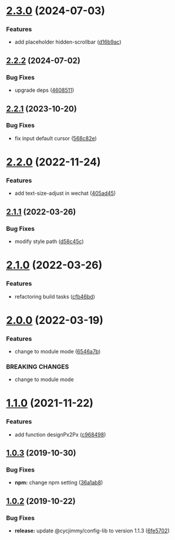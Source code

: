 # [2.3.0](https://github.com/cycjimmy/sass-lib/compare/v2.2.2...v2.3.0) (2024-07-03)


### Features

* add placeholder hidden-scrollbar ([d16b9ac](https://github.com/cycjimmy/sass-lib/commit/d16b9ac417fe0064c559157b6aa67029c4ca9164))

## [2.2.2](https://github.com/cycjimmy/sass-lib/compare/v2.2.1...v2.2.2) (2024-07-02)


### Bug Fixes

* upgrade deps ([4608511](https://github.com/cycjimmy/sass-lib/commit/4608511481c25bf0fc9e362fb00ddd4716a26f4b))

## [2.2.1](https://github.com/cycjimmy/sass-lib/compare/v2.2.0...v2.2.1) (2023-10-20)


### Bug Fixes

* fix input default cursor ([568c82e](https://github.com/cycjimmy/sass-lib/commit/568c82e78ea361d2c03edd9b52d462f4974c710f))

# [2.2.0](https://github.com/cycjimmy/sass-lib/compare/v2.1.1...v2.2.0) (2022-11-24)


### Features

* add text-size-adjust in wechat ([405ad45](https://github.com/cycjimmy/sass-lib/commit/405ad45eaecf8a1ee0fcfcb9613959a32f7d9fb6))

## [2.1.1](https://github.com/cycjimmy/sass-lib/compare/v2.1.0...v2.1.1) (2022-03-26)


### Bug Fixes

* modify style path ([d58c45c](https://github.com/cycjimmy/sass-lib/commit/d58c45c77873b92f0357c540b3c1b260dd6d64c4))

# [2.1.0](https://github.com/cycjimmy/sass-lib/compare/v2.0.0...v2.1.0) (2022-03-26)


### Features

* refactoring build tasks ([cfb46bd](https://github.com/cycjimmy/sass-lib/commit/cfb46bd4b88d0c64585d4cf009a2d38b2059e86f))

# [2.0.0](https://github.com/cycjimmy/sass-lib/compare/v1.1.0...v2.0.0) (2022-03-19)


### Features

* change to module mode ([6546a7b](https://github.com/cycjimmy/sass-lib/commit/6546a7be83efbd224b934cb16dc3cbab9f99bc6d))


### BREAKING CHANGES

* change to module mode

# [1.1.0](https://github.com/cycjimmy/sass-lib/compare/v1.0.3...v1.1.0) (2021-11-22)


### Features

* add function designPx2Px ([c968498](https://github.com/cycjimmy/sass-lib/commit/c9684986bf050329a965c00fdd41d76add6d2fe4))

## [1.0.3](https://github.com/cycjimmy/sass-lib/compare/v1.0.2...v1.0.3) (2019-10-30)


### Bug Fixes

* **npm:** change npm setting ([36a1ab8](https://github.com/cycjimmy/sass-lib/commit/36a1ab849f11da66e29ce20b0ca316908945d476))

## [1.0.2](https://github.com/cycjimmy/sass-lib/compare/v1.0.1...v1.0.2) (2019-10-22)


### Bug Fixes

* **release:** update @cycjimmy/config-lib to version 1.1.3 ([6fe5702](https://github.com/cycjimmy/sass-lib/commit/6fe5702f1f2e2d7e1a6e8bfbdc7add3fb31606ca))
